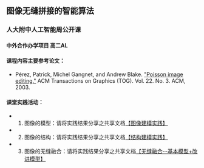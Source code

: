 ## 图像无缝拼接的智能算法 
### 人大附中人工智能周公开课
####  中外合作办学项目 高二AL

#### 课程内容主要参考论文：
* Pérez, Patrick, Michel Gangnet, and Andrew Blake. ["Poisson image editing."](https://github.com/wudithu08/icc-AL-CS-2021/blob/master/%E5%85%AC%E5%BC%80%E8%AF%BE/poisson.pdf) ACM Transactions on Graphics (TOG). Vol. 22. No. 3. ACM, 2003. 

#### 课堂实践活动：
* 1. 图像的模型：请将实践结果分享之共享文档[【图像建模实践】](https://shimo.im/docs/PPJPVrvVq3gxJvCq)
* 2. 图像的结构：请将实践结果分享之共享文档[【结构建模实践】](https://shimo.im/docs/3XyCTYgH6rtC3qw3)
* 3. 图像的无缝融合：请将实践结果分享之共享文档[【无缝融合--基本模型+改进模型】](https://shimo.im/docs/q6TYvCTgKYpphtDx)

